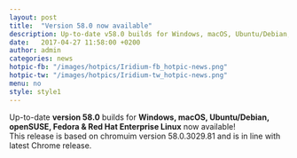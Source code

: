 ```yaml
---
layout: post
title:  "Version 58.0 now available"
description: Up-to-date v58.0 builds for Windows, macOS, Ubuntu/Debian, openSUSE and Fedora as well as Red Hat Enterprise Linux now available!
date:   2017-04-27 11:58:00 +0200
author:	admin
categories: news
hotpic-fb: "/images/hotpics/Iridium-fb_hotpic-news.png"
hotpic-tw: "/images/hotpics/Iridium-tw_hotpic-news.png"
menu: no
style: style1
---
```


Up-to-date **version 58.0** builds for **Windows, macOS, Ubuntu/Debian, openSUSE, Fedora & Red Hat Enterprise Linux** now available!     
This release is based on chromuim version 58.0.3029.81 and is in line with latest Chrome release.     

<a id="download-parser2" class="button download" title="download Iridium Browser"></a>